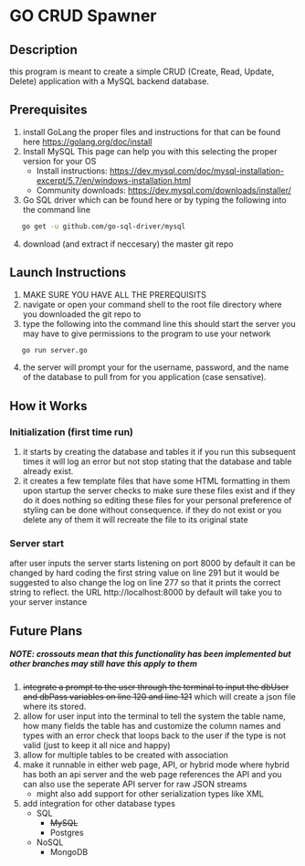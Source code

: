 # GO CRUD Spawner

## Description 

this program is meant to create a simple CRUD (Create, Read, Update, Delete) application with a MySQL backend database.

## Prerequisites
1. install GoLang the proper files and instructions for that can be found here https://golang.org/doc/install 
2. Install MySQL This page can help you with this selecting the proper version for your OS 
    * Install instructions: https://dev.mysql.com/doc/mysql-installation-excerpt/5.7/en/windows-installation.html
    * Community downloads: https://dev.mysql.com/downloads/installer/
3. Go SQL driver which can be found here or by typing the following into the command line 
```sh
   go get -u github.com/go-sql-driver/mysql 
```
4. download (and extract if neccesary) the master git repo

## Launch Instructions
1. MAKE SURE YOU HAVE ALL THE PREREQUISITS
2. navigate or open your command shell to the root file directory where you downloaded the git repo to
3. type the following into the command line this should start the server you may have to give permissions to the program to use your network
```sh
   go run server.go 
``` 
4. the server will prompt your for the username, password, and the name of the database to pull from for you application (case sensative).

## How it Works
### Initialization (first time run)
1. it starts by creating the database and tables it if you run this subsequent times it will log an error but not stop stating that the database and table already exist.
2. it creates a few template files that have some HTML formatting in them upon startup the server checks to make sure these files exist and if they do it does nothing so editing these files for your personal preference of styling can be done without consequence. if they do not exist or you delete any of them it will recreate the file to its original state
### Server start
after user inputs the server starts listening on port 8000 by default it can be changed by hard coding the first string value on line 291 but it would be suggested to also change the log on line 277 so that it prints the correct string to reflect.
the URL http://localhost:8000 by default will take you to your server instance 


## Future Plans
##### NOTE: crossouts mean that this functionality has been implemented but other branches may still have this apply to them
1. ~~integrate a prompt to the user through the terminal to input the dbUser and dbPass variables on line 120 and line 121~~ which will create a json file where its stored.
2. allow for user input into the terminal to tell the system the table name, how many fields the table has and customize the column names and types with an error check that loops back to the user if the type is not valid (just to keep it all nice and happy)
3. allow for multiple tables to be created with association
4. make it runnable in either web page, API, or hybrid mode where hybrid has both an api server and the web page references the API and you can also use the seperate API server for raw JSON streams 
    * might also add support for other serialization types like XML 
5. add integration for other database types
    * SQL
        * ~~MySQL~~
        * Postgres 
    * NoSQL
        * MongoDB

